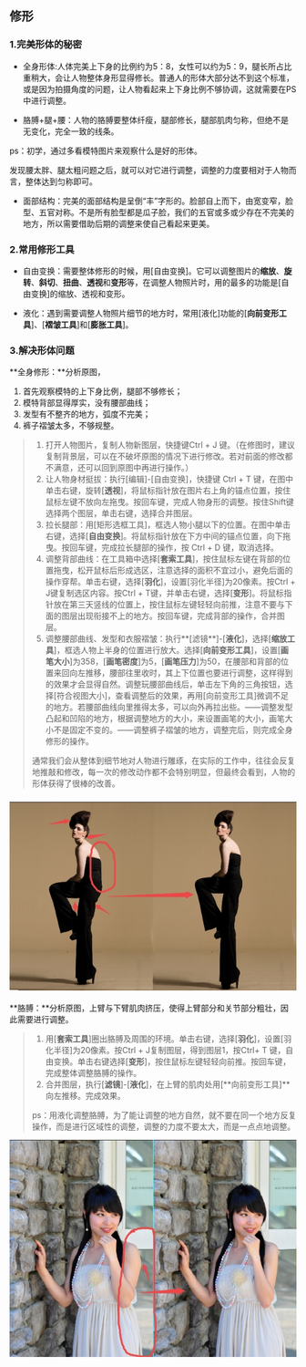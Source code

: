 ## 修形

### 1.完美形体的秘密

* 全身形体:人体完美上下身的比例约为5：8，女性可以约为5：9，腿长所占比重稍大，会让人物整体身形显得修长。普通人的形体大部分达不到这个标准，或是因为拍摄角度的问题，让人物看起来上下身比例不够协调，这就需要在PS中进行调整。

* 胳膊+腿+腰：人物的胳膊要整体纤瘦，腿部修长，腿部肌肉匀称，但绝不是无变化，完全一致的线条。

ps：初学，通过多看模特图片来观察什么是好的形体。

发现腰太胖、腿太粗问题之后，就可以对它进行调整，调整的力度要相对于人物而言，整体达到匀称即可。

* 面部结构：完美的面部结构是呈倒“丰”字形的。脸部自上而下，由宽变窄，脸型、五官对称。不是所有脸型都是瓜子脸，我们的五官或多或少存在不完美的地方，所以需要借助后期的调整来使自己看起来更美。

### 2.常用修形工具

* 自由变换：需要整体修形的时候，用\[自由变换\]。它可以调整图片的**缩放**、**旋转**、**斜切**、**扭曲**、**透视**和**变形**等，在调整人物照片时，用的最多的功能是\[自由变换\]的缩放、透视和变形。

* 液化：遇到需要调整人物照片细节的地方时，常用\[液化\]功能的\[**向前变形工具**\]、\[**褶皱工具**\]和\[**膨胀工具**\]。

### 3.解决形体问题

**全身修形：**分析原图，

1. 首先观察模特的上下身比例，腿部不够修长；
2. 模特背部显得厚实，没有腰部曲线；
3. 发型有不整齐的地方，弧度不完美；
4. 裤子褶皱太多，不够规整。

> 1. 打开人物图片，复制人物新图层，快捷键Ctrl + J 键。（在修图时，建议复制背景层，可以在不破坏原图的情况下进行修改。若对前面的修改都不满意，还可以回到原图中再进行操作。）
> 2. 让人物身材挺拔：执行\[编辑\]-\[自由变换\]，快捷键 Ctrl + T 键，在图中单击右键，旋转\[**透视**\]，将鼠标指针放在图片右上角的锚点位置，按住鼠标左键不放向左拖曳。按回车键，完成人物身形的调整。按住Shift键选择两个图层，单击右键，选择合并图层。
> 3. 拉长腿部：用\[矩形选框工具\]，框选人物小腿以下的位置。在图中单击右键，选择\[**自由变换**\]。将鼠标指针放在下方中间的锚点位置，向下拖曳。按回车键，完成拉长腿部的操作，按 Ctrl + D 键，取消选择。
> 4. 调整背部曲线：在工具箱中选择\[**套索工具**\]，按住鼠标左键在背部的位置拖曳，松开鼠标后形成选区，注意选择的面积不宜过小，避免后面的操作穿帮。单击右键，选择\[**羽化**\]，设置\[羽化半径\]为20像素。按Ctrl + J键复制选区内容。按Ctrl + T键，并单击右键，选择\[**变形**\]。将鼠标指针放在第三天竖线的位置上，按住鼠标左键轻轻向前推，注意不要与下面的图层出现衔接不上的地方。按回车键，完成背部的操作，合并图层。
> 5. 调整腰部曲线、发型和衣服褶皱：执行**\[滤镜**\]-\[**液化**\]，选择\[**缩放工具**\]，框选人物上半身的位置进行放大。选择\[**向前变形工具**\]，设置\[**画笔大小**\]为358，\[**画笔密度**\]为5，\[**画笔压力**\]为50，在腰部和背部的位置来回向左推移，腰部往里收时，其上下位置也要进行调整，这样得到的效果才会显得自然。调整玩腰部曲线后，单击左下角的三角按钮，选择\[符合视图大小\]，查看调整后的效果，再用\[向前变形工具\]微调不足的地方。若腰部曲线向里推得太多，可以向外再拉出些。——调整发型凸起和凹陷的地方，根据调整地方的大小，来设置画笔的大小，画笔大小不是固定不变的。——调整裤子褶皱的地方，调整完后，则完成全身修形的操作。
>
> 通常我们会从整体到细节地对人物进行雕琢，在实际的工作中，往往会反复地推敲和修改，每一次的修改动作都不会特别明显，但最终会看到，人物的形体获得了很棒的改善。

### ![](/assets/全身修形2.jpg)

**胳膊：**分析原图，上臂与下臂肌肉挤压，使得上臂部分和关节部分粗壮，因此需要进行调整。

> 1. 用\[**套索工具**\]圈出胳膊及周围的环境。单击右键，选择\[**羽化**\]，设置\[羽化半径\]为20像素。按Ctrl + J复制图层，得到图层1，按Ctrl+  T 键，自由变换。单击右键选择\[**变形**\]，按住鼠标左键轻轻向前推。按回车键，完成整体调整胳膊的操作。
> 2. 合并图层，执行\[**滤镜**\]-\[**液化**\]，在上臂的肌肉处用\[**向前变形工具\]**向左推移。完成效果。
>
> ps：用液化调整胳膊，为了能让调整的地方自然，就不要在同一个地方反复操作，而是进行区域性的调整，调整的力度不要太大，而是一点点地调整。





![](/assets/胳膊.jpg)



